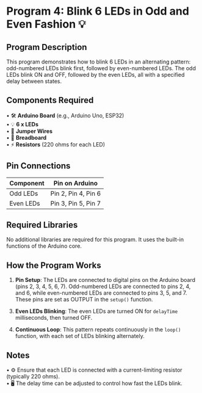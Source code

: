 # Program 4: Blink 6 LEDs in Odd and Even Fashion 💡

## Program Description

This program demonstrates how to blink 6 LEDs in an alternating pattern: odd-numbered LEDs blink first, followed by even-numbered LEDs. The odd LEDs blink ON and OFF, followed by the even LEDs, all with a specified delay between states.

## Components Required

• 🛠️ **Arduino Board** (e.g., Arduino Uno, ESP32)  
• 💡 **6 x LEDs**  
• 🔌 **Jumper Wires**  
• 🧩 **Breadboard**  
• ⚡ **Resistors** (220 ohms for each LED)

## Pin Connections

<table>  
  <thead>  
    <tr>  
      <th>Component</th>  
      <th>Pin on Arduino</th>  
    </tr>  
  </thead>  
  <tbody>  
    <tr>  
      <td>Odd LEDs</td>  
      <td>Pin 2, Pin 4, Pin 6</td>  
    </tr>  
    <tr>  
      <td>Even LEDs</td>  
      <td>Pin 3, Pin 5, Pin 7</td>  
    </tr>  
  </tbody>  
</table>

## Required Libraries

No additional libraries are required for this program. It uses the built-in functions of the Arduino core.

## How the Program Works

1. **Pin Setup**: The LEDs are connected to digital pins on the Arduino board (pins 2, 3, 4, 5, 6, 7). Odd-numbered LEDs are connected to pins 2, 4, and 6, while even-numbered LEDs are connected to pins 3, 5, and 7. These pins are set as OUTPUT in the `setup()` function.

<!-- 2. **Odd LEDs Blinking**: The odd LEDs are turned ON for `delayTime` milliseconds, then turned OFF. -->

3. **Even LEDs Blinking**: The even LEDs are turned ON for `delayTime` milliseconds, then turned OFF.

4. **Continuous Loop**: This pattern repeats continuously in the `loop()` function, with each set of LEDs blinking alternately.

<!-- ## Circuit Diagram

<img src="lab_4_board.png" alt="Lab 4 Circuit Diagram" /> -->

## Notes

• ⚙️ Ensure that each LED is connected with a current-limiting resistor (typically 220 ohms).  
• 🖥️ The delay time can be adjusted to control how fast the LEDs blink.

